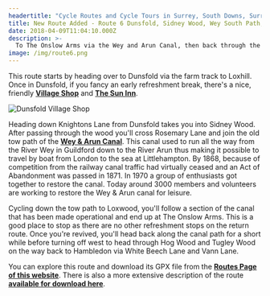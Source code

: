 ```yaml
---
headertitle: "Cycle Routes and Cycle Tours in Surrey, South Downs, Surrey Hills, West Sussex, Guildford, Haslemere, Farnham, Godalming, Chiddingfold and Petworth."
title: New Route Added - Route 6 Dunsfold, Sidney Wood, Wey South Path, Loxwood
date: 2018-04-09T11:04:10.000Z
description: >-
  To The Onslow Arms via the Wey and Arun Canal, then back through the woods.
image: /img/route6.png
---
```

This route starts by heading over to Dunsfold via the farm track to Loxhill. Once in Dunsfold, if you fancy an early refreshment break, there's a nice, friendly **[Village Shop](http://www.dunsfoldvillageshop.co.uk)** and **[The Sun Inn](http://www.suninndunsfold.co.uk)**.

![Dunsfold Village Shop](/img/dunsfoldvs.jpg)

Heading down Knightons Lane from Dunsfold takes you into Sidney Wood. After passing through the wood you'll cross Rosemary Lane and join the old tow path of the **[Wey & Arun Canal](https://weyarun.org.uk)**. This canal used to run all the way from the River Wey in Guildford down to the River Arun thus making it possible to travel by boat from London to the sea at Littlehampton. By 1868, because of competition from the railway canal traffic had virtually ceased and an Act of Abandonment was passed in 1871. In 1970 a group of enthusiasts got together to restore the canal. Today around 3000 members and volunteers are working to restore the Wey & Arun canal for leisure.

Cycling down the tow path to Loxwood, you'll follow a section of the canal that has been made operational and end up at The Onslow Arms. This is a good place to stop as there are no other refreshment stops on the return route. Once you're revived, you'll head back along the canal path for a short while before turning off west to head through Hog Wood and Tugley Wood on the way back to Hambledon via White Beech Lane and Vann Lane. 

You can explore this route and download its GPX file from the **[Routes Page of this website](/routes/#route4)**. There is also a more extensive description of the route **[available for download here](/pdf/route6.pdf)**.
